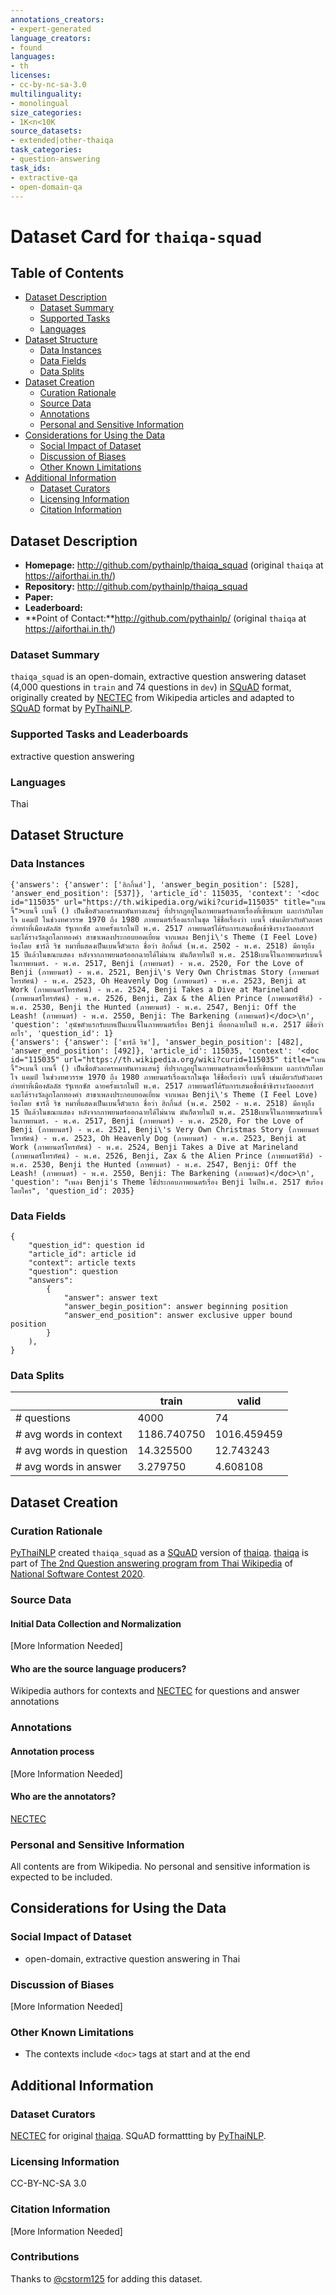 ```yaml
---
annotations_creators:
- expert-generated
language_creators:
- found
languages:
- th
licenses:
- cc-by-nc-sa-3.0
multilinguality:
- monolingual
size_categories:
- 1K<n<10K
source_datasets:
- extended|other-thaiqa
task_categories:
- question-answering
task_ids:
- extractive-qa
- open-domain-qa
---
```


# Dataset Card for `thaiqa-squad`

## Table of Contents
- [Dataset Description](#dataset-description)
  - [Dataset Summary](#dataset-summary)
  - [Supported Tasks](#supported-tasks-and-leaderboards)
  - [Languages](#languages)
- [Dataset Structure](#dataset-structure)
  - [Data Instances](#data-instances)
  - [Data Fields](#data-instances)
  - [Data Splits](#data-instances)
- [Dataset Creation](#dataset-creation)
  - [Curation Rationale](#curation-rationale)
  - [Source Data](#source-data)
  - [Annotations](#annotations)
  - [Personal and Sensitive Information](#personal-and-sensitive-information)
- [Considerations for Using the Data](#considerations-for-using-the-data)
  - [Social Impact of Dataset](#social-impact-of-dataset)
  - [Discussion of Biases](#discussion-of-biases)
  - [Other Known Limitations](#other-known-limitations)
- [Additional Information](#additional-information)
  - [Dataset Curators](#dataset-curators)
  - [Licensing Information](#licensing-information)
  - [Citation Information](#citation-information)

## Dataset Description

- **Homepage:** http://github.com/pythainlp/thaiqa_squad (original `thaiqa` at https://aiforthai.in.th/)
- **Repository:** http://github.com/pythainlp/thaiqa_squad
- **Paper:**
- **Leaderboard:**
- **Point of Contact:**http://github.com/pythainlp/ (original `thaiqa` at https://aiforthai.in.th/)

### Dataset Summary

`thaiqa_squad` is an open-domain, extractive question answering dataset (4,000 questions in `train` and 74 questions in `dev`) in [SQuAD](https://rajpurkar.github.io/SQuAD-explorer/) format, originally created by [NECTEC](https://www.nectec.or.th/en/) from Wikipedia articles and adapted to [SQuAD](https://rajpurkar.github.io/SQuAD-explorer/) format by [PyThaiNLP](https://github.com/PyThaiNLP/).

### Supported Tasks and Leaderboards

extractive question answering

### Languages

Thai

## Dataset Structure

### Data Instances

```
{'answers': {'answer': ['ฮิกกิ้นส์'], 'answer_begin_position': [528], 'answer_end_position': [537]}, 'article_id': 115035, 'context': '<doc id="115035" url="https://th.wikipedia.org/wiki?curid=115035" title="เบนจี้">เบนจี้ เบนจี้ () เป็นชื่อตัวละครหมาพันทางแสนรู้ ที่ปรากฏอยู่ในภาพยนตร์หลายเรื่องที่เขียนบท และกำกับโดย โจ แคมป์ ในช่วงทศวรรษ 1970 ถึง 1980 ภาพยนตร์เรื่องแรกในชุด ใช้ชื่อเรื่องว่า เบนจี้ เช่นเดียวกับตัวละคร ถ่ายทำที่เมืองดัลลัส รัฐเทกซัส ฉายครั้งแรกในปี พ.ศ. 2517 ภาพยนตร์ได้รับการเสนอชื่อเข้าชิงรางวัลออสการ์ และได้รางวัลลูกโลกทองคำ สาขาเพลงประกอบยอดเยี่ยม จากเพลง Benji\'s Theme (I Feel Love) ร้องโดย ชาร์ลี ริช หมาที่แสดงเป็นเบนจี้ตัวแรก ชื่อว่า ฮิกกิ้นส์ (พ.ศ. 2502 - พ.ศ. 2518) มีอายุถึง 15 ปีแล้วในขณะแสดง หลังจากภาพยนตร์ออกฉายได้ไม่นาน มันก็ตายในปี พ.ศ. 2518เบนจี้ในภาพยนตร์เบนจี้ในภาพยนตร์. - พ.ศ. 2517, Benji (ภาพยนตร์) - พ.ศ. 2520, For the Love of Benji (ภาพยนตร์) - พ.ศ. 2521, Benji\'s Very Own Christmas Story (ภาพยนตร์โทรทัศน์) - พ.ศ. 2523, Oh Heavenly Dog (ภาพยนตร์) - พ.ศ. 2523, Benji at Work (ภาพยนตร์โทรทัศน์) - พ.ศ. 2524, Benji Takes a Dive at Marineland (ภาพยนตร์โทรทัศน์) - พ.ศ. 2526, Benji, Zax & the Alien Prince (ภาพยนตร์ซีรีส์) - พ.ศ. 2530, Benji the Hunted (ภาพยนตร์) - พ.ศ. 2547, Benji: Off the Leash! (ภาพยนตร์) - พ.ศ. 2550, Benji: The Barkening (ภาพยนตร์)</doc>\n', 'question': 'สุนัขตัวแรกรับบทเป็นเบนจี้ในภาพยนตร์เรื่อง Benji ที่ออกฉายในปี พ.ศ. 2517 มีชื่อว่าอะไร', 'question_id': 1}
{'answers': {'answer': ['ชาร์ลี ริช'], 'answer_begin_position': [482], 'answer_end_position': [492]}, 'article_id': 115035, 'context': '<doc id="115035" url="https://th.wikipedia.org/wiki?curid=115035" title="เบนจี้">เบนจี้ เบนจี้ () เป็นชื่อตัวละครหมาพันทางแสนรู้ ที่ปรากฏอยู่ในภาพยนตร์หลายเรื่องที่เขียนบท และกำกับโดย โจ แคมป์ ในช่วงทศวรรษ 1970 ถึง 1980 ภาพยนตร์เรื่องแรกในชุด ใช้ชื่อเรื่องว่า เบนจี้ เช่นเดียวกับตัวละคร ถ่ายทำที่เมืองดัลลัส รัฐเทกซัส ฉายครั้งแรกในปี พ.ศ. 2517 ภาพยนตร์ได้รับการเสนอชื่อเข้าชิงรางวัลออสการ์ และได้รางวัลลูกโลกทองคำ สาขาเพลงประกอบยอดเยี่ยม จากเพลง Benji\'s Theme (I Feel Love) ร้องโดย ชาร์ลี ริช หมาที่แสดงเป็นเบนจี้ตัวแรก ชื่อว่า ฮิกกิ้นส์ (พ.ศ. 2502 - พ.ศ. 2518) มีอายุถึง 15 ปีแล้วในขณะแสดง หลังจากภาพยนตร์ออกฉายได้ไม่นาน มันก็ตายในปี พ.ศ. 2518เบนจี้ในภาพยนตร์เบนจี้ในภาพยนตร์. - พ.ศ. 2517, Benji (ภาพยนตร์) - พ.ศ. 2520, For the Love of Benji (ภาพยนตร์) - พ.ศ. 2521, Benji\'s Very Own Christmas Story (ภาพยนตร์โทรทัศน์) - พ.ศ. 2523, Oh Heavenly Dog (ภาพยนตร์) - พ.ศ. 2523, Benji at Work (ภาพยนตร์โทรทัศน์) - พ.ศ. 2524, Benji Takes a Dive at Marineland (ภาพยนตร์โทรทัศน์) - พ.ศ. 2526, Benji, Zax & the Alien Prince (ภาพยนตร์ซีรีส์) - พ.ศ. 2530, Benji the Hunted (ภาพยนตร์) - พ.ศ. 2547, Benji: Off the Leash! (ภาพยนตร์) - พ.ศ. 2550, Benji: The Barkening (ภาพยนตร์)</doc>\n', 'question': "เพลง Benji's Theme ใช้ประกอบภาพยนตร์เรื่อง Benji ในปีพ.ศ. 2517 ขับร้องโดยใคร", 'question_id': 2035}
```

### Data Fields

```
{
    "question_id": question id
    "article_id": article id
    "context": article texts
    "question": question
    "answers":
        {
            "answer": answer text
            "answer_begin_position": answer beginning position
            "answer_end_position": answer exclusive upper bound position
        }
    ),
}
```

### Data Splits

|                         | train       | valid       |
|-------------------------|-------------|-------------|
| # questions             | 4000        | 74          |
| # avg words in context  | 1186.740750 | 1016.459459 |
| # avg words in question | 14.325500   | 12.743243   |
| # avg words in answer   | 3.279750    | 4.608108    |

## Dataset Creation

### Curation Rationale

[PyThaiNLP](https://github.com/PyThaiNLP/) created `thaiqa_squad` as a [SQuAD](https://rajpurkar.github.io/SQuAD-explorer/) version of [thaiqa](http://copycatch.in.th/thai-qa-task.html). [thaiqa](https://aiforthai.in.th/corpus.php) is part of [The 2nd Question answering program from Thai Wikipedia](http://copycatch.in.th/thai-qa-task.html) of [National Software Contest 2020](http://nsc.siit.tu.ac.th/GENA2/login.php).

### Source Data

#### Initial Data Collection and Normalization

[More Information Needed]

#### Who are the source language producers?

Wikipedia authors for contexts and [NECTEC](https://www.nectec.or.th/en/) for questions and answer annotations

### Annotations

#### Annotation process

[More Information Needed]

#### Who are the annotators?

[NECTEC](https://www.nectec.or.th/en/)

### Personal and Sensitive Information

All contents are from Wikipedia. No personal and sensitive information is expected to be included.

## Considerations for Using the Data

### Social Impact of Dataset

- open-domain, extractive question answering in Thai

### Discussion of Biases

[More Information Needed]

### Other Known Limitations

- The contexts include `<doc>` tags at start and at the end

## Additional Information

### Dataset Curators

[NECTEC](https://www.nectec.or.th/en/) for original [thaiqa](https://aiforthai.in.th/corpus.php). SQuAD formattting by [PyThaiNLP](https://github.com/PyThaiNLP/).

### Licensing Information

CC-BY-NC-SA 3.0

### Citation Information

[More Information Needed]

### Contributions

Thanks to [@cstorm125](https://github.com/cstorm125) for adding this dataset.